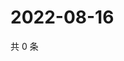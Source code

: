 # 2022-08-16

共 0 条

<!-- BEGIN WEIBO -->
<!-- 最后更新时间 Tue Aug 16 2022 01:23:41 GMT+0800 (China Standard Time) -->

<!-- END WEIBO -->
